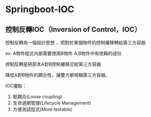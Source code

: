 # Springboot-IOC

## 控制反轉IOC（Inversion of Control，IOC）
控制反轉為一個設計思想 ，把對於某個物件的控制權移轉給第三方容器

ex:
A物件程式內部需要使用B物件 A,B物件中有依賴的成份

控制反轉是把原本A對B控制權移交給第三方容器

降低A對B物件的耦合性，讓雙方都倚賴第三方容器。

IOC優點：
1. 鬆耦合(Loose coupling)
2. 生命週期管理(Lifecycle Management)
3. 方便測試程式(More testable)
